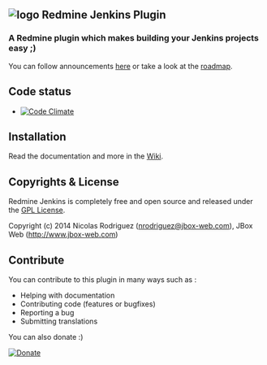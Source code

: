 ## ![logo](https://raw.github.com/jbox-web/redmine_jenkins/gh-pages/images/jenkins_logo.png) Redmine Jenkins Plugin

### A Redmine plugin which makes building your Jenkins projects easy ;)

You can follow announcements [here](https://github.com/jbox-web/redmine_jenkins/wiki/Announcements) or take a look at the [roadmap](https://github.com/jbox-web/redmine_jenkins/wiki/Roadmap).

## Code status

* [![Code Climate](https://codeclimate.com/github/jbox-web/redmine_jenkins.png)](https://codeclimate.com/github/jbox-web/redmine_jenkins)

## Installation

Read the documentation and more in the [Wiki](https://github.com/jbox-web/redmine_jenkins/wiki).

## Copyrights & License
Redmine Jenkins is completely free and open source and released under the [GPL License](https://github.com/jbox-web/redmine_jenkins/blob/devel/LICENSE).

Copyright (c) 2014 Nicolas Rodriguez (nrodriguez@jbox-web.com), JBox Web (http://www.jbox-web.com)

## Contribute

You can contribute to this plugin in many ways such as :
* Helping with documentation
* Contributing code (features or bugfixes)
* Reporting a bug
* Submitting translations

You can also donate :)

[![Donate](https://www.paypalobjects.com/en_US/i/btn/btn_donate_LG.gif)](https://www.paypal.com/cgi-bin/webscr?cmd=_s-xclick&hosted_button_id=FBT7E7DAVVEEU)
